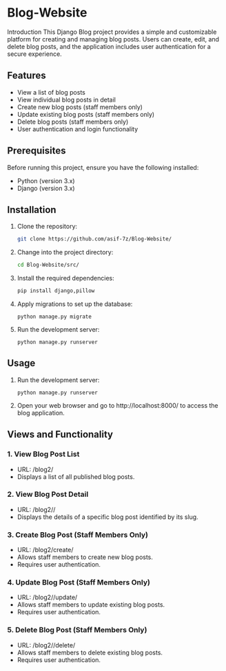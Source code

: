 # Blog-Website
Introduction
This Django Blog project provides a simple and customizable platform for creating and managing blog posts. Users can create, edit, and delete blog posts, and the application includes user authentication for a secure experience.

## Features
- View a list of blog posts
- View individual blog posts in detail
- Create new blog posts (staff members only)
- Update existing blog posts (staff members only)
- Delete blog posts (staff members only)
- User authentication and login functionality

## Prerequisites
Before running this project, ensure you have the following installed:

- Python (version 3.x)
- Django (version 3.x)

## Installation
1. Clone the repository:
   ```bash
   git clone https://github.com/asif-7z/Blog-Website/
2. Change into the project directory:
   ```bash
   cd Blog-Website/src/
3. Install the required dependencies:
   ```bash
   pip install django,pillow
4. Apply migrations to set up the database:
   ```
   python manage.py migrate
5. Run the development server:
   ```
   python manage.py runserver

## Usage
1. Run the development server:
   ```
   python manage.py runserver
2. Open your web browser and go to http://localhost:8000/ to access the blog application.

## Views and Functionality
### 1. View Blog Post List
- URL: /blog2/
- Displays a list of all published blog posts.
### 2. View Blog Post Detail
- URL: /blog2/<slug>/
- Displays the details of a specific blog post identified by its slug.
### 3. Create Blog Post (Staff Members Only)
- URL: /blog2/create/
- Allows staff members to create new blog posts.
- Requires user authentication.
### 4. Update Blog Post (Staff Members Only)
- URL: /blog2/<slug>/update/
- Allows staff members to update existing blog posts.
- Requires user authentication.
### 5. Delete Blog Post (Staff Members Only)
- URL: /blog2/<slug>/delete/
- Allows staff members to delete existing blog posts.
- Requires user authentication.
